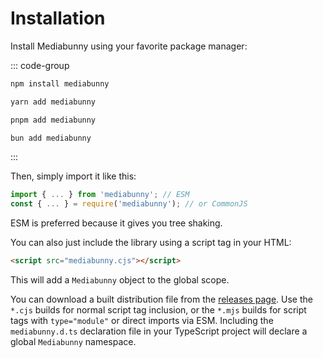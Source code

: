 # Installation

Install Mediabunny using your favorite package manager:

::: code-group
```bash [npm]
npm install mediabunny
```
```bash [yarn]
yarn add mediabunny
```
```bash [pnpm]
pnpm add mediabunny
```
```bash [bun]
bun add mediabunny
```
:::

Then, simply import it like this:
```ts
import { ... } from 'mediabunny'; // ESM
const { ... } = require('mediabunny'); // or CommonJS
```

ESM is preferred because it gives you tree shaking.

You can also just include the library using a script tag in your HTML:
```html
<script src="mediabunny.cjs"></script>
```

This will add a `Mediabunny` object to the global scope.

You can download a built distribution file from the [releases page](https://github.com/Vanilagy/mediabunny/releases). Use the `*.cjs` builds for normal script tag inclusion, or the `*.mjs` builds for script tags with `type="module"` or direct imports via ESM. Including the `mediabunny.d.ts` declaration file in your TypeScript project will declare a global `Mediabunny` namespace.